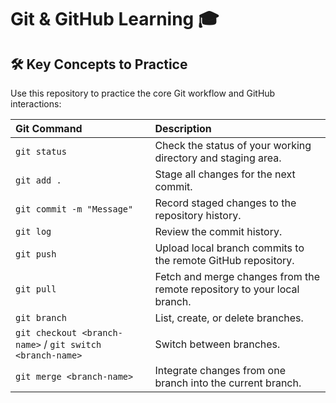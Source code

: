 # Git & GitHub Learning  🎓

## 🛠️ Key Concepts to Practice

Use this repository to practice the core Git workflow and GitHub interactions:

| Git Command | Description |
| :--- | :--- |
| `git status` | Check the status of your working directory and staging area. |
| `git add .` | Stage all changes for the next commit. |
| `git commit -m "Message"` | Record staged changes to the repository history. |
| `git log` | Review the commit history. |
| `git push` | Upload local branch commits to the remote GitHub repository. |
| `git pull` | Fetch and merge changes from the remote repository to your local branch. |
| `git branch` | List, create, or delete branches. |
| `git checkout <branch-name>` / `git switch <branch-name>` | Switch between branches. |
| `git merge <branch-name>` | Integrate changes from one branch into the current branch. |
